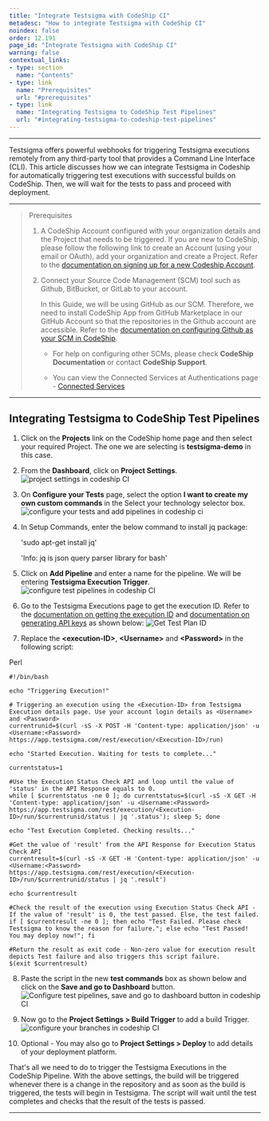 ```yaml
---
title: "Integrate Testsigma with CodeShip CI"
metadesc: "How to integrate Testsigma with CodeShip CI"
noindex: false
order: 12.191
page_id: "Integrate Testsigma with CodeShip CI"
warning: false
contextual_links:
- type: section
  name: "Contents"
- type: link
  name: "Prerequisites"
  url: "#prerequisites"
- type: link
  name: "Integrating Testsigma to CodeShip Test Pipelines"
  url: "#integrating-testsigma-to-codeship-test-pipelines"
---
```


---

Testsigma offers powerful webhooks for triggering Testsigma executions remotely from any third-party tool that provides a Command Line Interface (CLI). This article discusses how we can integrate Testsigma in Codeship for automatically triggering test executions with successful builds on CodeShip. Then, we will wait for the tests to pass and proceed with deployment.

---

> <p id="prerequisites">Prerequisites</p>
> 
> 1. A CodeShip Account configured with your organization details and the Project that needs to be triggered. If you are new to CodeShip, please follow the following link to create an Account (using your email or OAuth), add your organization and create a Project. Refer to the [documentation on signing up for a new Codeship Account](https://documentation.codeship.com/general/account/new-user-signup/).
> 
> 2. Connect your Source Code Management (SCM) tool such as Github, BitBucket, or GitLab to your account.
> 
>    In this Guide, we will be using GitHub as our SCM. Therefore, we need to install CodeShip App from GitHub Marketplace in our GitHub Account so that the repositories in the Github account are accessible. Refer to the [documentation on configuring Github as your SCM in CodeShip](https://blog.codeship.com/build-faster-with-github-and-cloudbees-codeship/).
> 
>       - For help on configuring other SCMs, please check **CodeShip Documentation** or contact **CodeShip Support**.
> 
>       - You can view the Connected Services at Authentications page - [Connected Services](https://app.codeship.com/authentications) 


---

## **Integrating Testsigma to CodeShip Test Pipelines**

1. Click on the **Projects** link on the CodeShip home page and then select your required Project. The one we are selecting is **testsigma-demo** in this case.


2. From the **Dashboard**, click on **Project Settings**.
![project settings in codeship CI](https://docs.testsigma.com/images/codeship-ci/project-settings-codeship-ci.png)


3. On **Configure your Tests** page, select the option **I want to create my own custom commands** in the Select your technology selector box.
![configure your tests and add pipelines in codeship ci](https://docs.testsigma.com/images/codeship-ci/configure-your-tests-add-pipeline-codeship-ci.png)


4. In Setup Commands, enter the below command  to install jq package:

    'sudo apt-get install jq'
 
    'Info: jq is json query parser library for bash'
 

5. Click on **Add Pipeline** and enter a name for the pipeline. We will be entering **Testsigma Execution Trigger**.
![configure test pipelines in codeship CI](https://docs.testsigma.com/images/codeship-ci/configure-test-pipelines-codeship-CI.png)


1. Go to the Testsigma Executions page to get the execution ID. Refer to the [documentation on getting the execution ID](https://testsigma.com/docs/continuous-integration/get-test-plan-details/) and [documentation on generating API keys](https://testsigma.com/docs/configuration/api-keys/) as shown below:
![Get Test Plan ID](https://s3.amazonaws.com/static-docs.testsigma.com/new_images/projects/applications/trineid.png)


1. Replace the **&lt;execution-ID&gt;**, **&lt;Username&gt;** and **&lt;Password&gt;** in the following script:

Perl

```
#!/bin/bash

echo "Triggering Execution!"

# Triggering an execution using the <Execution-ID> from Testsigma Execution details page. Use your account login details as <Username> and <Password>
currentrunid=$(curl -sS -X POST -H 'Content-type: application/json' -u <Username:<Password> https://app.testsigma.com/rest/execution/<Execution-ID>/run)

echo "Started Execution. Waiting for tests to complete..."

currentstatus=1

#Use the Execution Status Check API and loop until the value of 'status' in the API Response equals to 0.
while [ $currentstatus -ne 0 ]; do currentstatus=$(curl -sS -X GET -H 'Content-type: application/json' -u <Username:<Password> https://app.testsigma.com/rest/execution/<Execution-ID>/run/$currentrunid/status | jq '.status'); sleep 5; done

echo "Test Execution Completed. Checking results..."

#Get the value of 'result' from the API Response for Execution Status Check API
currentresult=$(curl -sS -X GET -H 'Content-type: application/json' -u <Username:<Password> https://app.testsigma.com/rest/execution/<Execution-ID>/run/$currentrunid/status | jq '.result')

echo $currentresult

#Check the result of the execution using Execution Status Check API - If the value of 'result' is 0, the test passed. Else, the test failed.
if [ $currentresult -ne 0 ]; then echo "Test Failed. Please check Testsigma to know the reason for failure."; else echo "Test Passed! You may deploy now!"; fi

#Return the result as exit code - Non-zero value for execution result depicts Test failure and also triggers this script failure.
$(exit $currentresult)

```


8. Paste the script in the new **test commands** box as shown below and click on the **Save and go to Dashboard** button.
![Configure test pipelines, save and go to dashboard button in codeship CI](https://docs.testsigma.com/images/codeship-ci/configure-test-pipelines-save-and-go-to-dashboard-button-codeship-CI.png)


9. Now go to the **Project Settings > Build Trigger** to add a build Trigger.
![configure your branches in codeship CI](https://docs.testsigma.com/images/codeship-ci/configure-your-branches-codeship-CI.png)


10. Optional - You may also go to **Project Settings > Deploy** to add details of your deployment platform.
 
That's all we need to do to trigger the Testsigma Executions in the CodeShip Pipeline. With the above settings, the build will be triggered whenever there is a change in the repository and as soon as the build is triggered, the tests will begin in Testsigma. The script will wait until the test completes and checks that the result of the tests is passed.


---